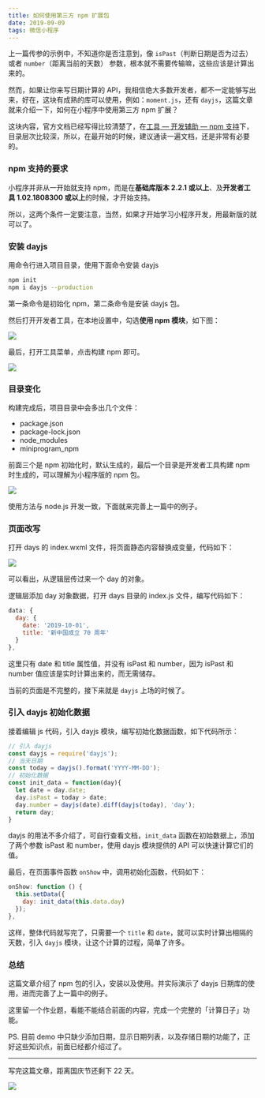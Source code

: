 ```yaml
---
title: 如何使用第三方 npm 扩展包
date: 2019-09-09
tags: 微信小程序
---
```


上一篇传参的示例中，不知道你是否注意到，像 `isPast`（判断日期是否为过去） 或者 `number`（距离当前的天数） 参数，根本就不需要传输嘛，这些应该是计算出来的。

然而，如果让你来写日期计算的 API，我相信绝大多数开发者，都不一定能够写出来，好在，这块有成熟的库可以使用，例如：`moment.js`，还有 `dayjs`，这篇文章就来介绍一下，如何在小程序中使用第三方 npm 扩展？

这块内容，官方文档已经写得比较清楚了，在[工具 — 开发辅助 — npm 支持](https://developers.weixin.qq.com/miniprogram/dev/devtools/npm.html)下，目录层次比较深，所以，在最开始的时候，建议通读一遍文档，还是非常有必要的。

### npm 支持的要求
小程序并非从一开始就支持 npm，而是在**基础库版本 2.2.1 或以上**、及**开发者工具 1.02.1808300 或以上**的时候，才开始支持。

所以，这两个条件一定要注意，当然，如果才开始学习小程序开发，用最新版的就可以了。

### 安装 dayjs
用命令行进入项目目录，使用下面命令安装 dayjs

```sh
npm init
npm i dayjs --production
```

第一条命令是初始化 npm，第二条命令是安装 dayjs 包。

然后打开开发者工具，在本地设置中，勾选**使用 npm 模块**，如下图：

![](/image/collection/miniprogram/2019-09-09-15-22-45.png)

最后，打开工具菜单，点击构建 npm 即可。

![](/image/collection/miniprogram/2019-09-09-15-28-33.png)

### 目录变化
构建完成后，项目目录中会多出几个文件：

- package.json
- package-lock.json
- node_modules
- miniprogram_npm

前面三个是 npm 初始化时，默认生成的，最后一个目录是开发者工具构建 npm 时生成的，可以理解为小程序版的 npm 包。

![](/image/collection/miniprogram/2019-09-09-15-30-18.png)

使用方法与 node.js 开发一致，下面就来完善上一篇中的例子。

### 页面改写
打开 days 的 index.wxml 文件，将页面静态内容替换成变量，代码如下：

![](/image/collection/miniprogram/carbon.png)

可以看出，从逻辑层传过来一个 day 的对象。

逻辑层添加 day 对象数据，打开 days 目录的 index.js 文件，编写代码如下：

```js
data: {
  day: {
    date: '2019-10-01',
    title: '新中国成立 70 周年'
  }
},
```

这里只有 date 和 title 属性值，并没有 isPast 和 number，因为 isPast 和 number 值应该是实时计算出来的，而无需储存。

当前的页面是不完整的，接下来就是 `dayjs` 上场的时候了。

### 引入 dayjs 初始化数据
接着编辑 js 代码，引入 dayjs 模块，编写初始化数据函数，如下代码所示：

```js
// 引入 dayjs
const dayjs = require('dayjs');
// 当天日期
const today = dayjs().format('YYYY-MM-DD');
// 初始化数据
const init_data = function(day){
  let date = day.date;
  day.isPast = today > date;
  day.number = dayjs(date).diff(dayjs(today), 'day');
  return day;
}
```

dayjs 的用法不多介绍了，可自行查看文档，`init_data` 函数在初始数据上，添加了两个参数 isPast 和 number，使用 dayjs 模块提供的 API 可以快速计算它们的值。

最后，在页面事件函数 `onShow` 中，调用初始化函数，代码如下：

```js
onShow: function () {
  this.setData({
    day: init_data(this.data.day)
  });
},
```

这样，整体代码就写完了，只需要一个 `title` 和 `date`，就可以实时计算出相隔的天数，引入 `dayjs` 模块，让这个计算的过程，简单了许多。

### 总结
这篇文章介绍了 npm 包的引入，安装以及使用。并实际演示了 dayjs 日期库的使用，进而完善了上一篇中的例子。

这里留一个作业题，看能不能结合前面的内容，完成一个完整的「计算日子」功能。

PS. 目前 demo 中只缺少添加日期，显示日期列表，以及存储日期的功能了，正好这些知识点，前面已经都介绍过了。

- - - - - 

写完这篇文章，距离国庆节还剩下 22 天。

![](/image/collection/miniprogram/wxf51bdbc02e495a2b.o6zAJs72N3pGGs-m3FtEnWYH4dV0.tTNlyGcwPgPS26c6ad682e91781e721148c3068d6ee2.jpg)